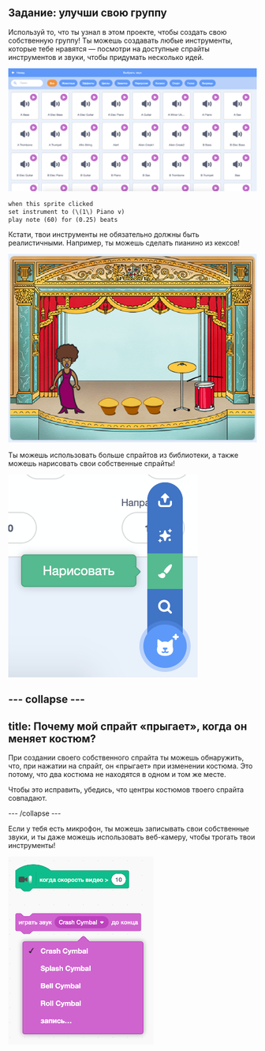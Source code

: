 ## Задание: улучши свою группу

Используй то, что ты узнал в этом проекте, чтобы создать свою собственную группу! Ты можешь создавать любые инструменты, которые тебе нравятся — посмотри на доступные спрайты инструментов и звуки, чтобы придумать несколько идей.

![снимок экрана](images/band-ideas-sounds.png)

```blocks3
when this sprite clicked
set instrument to (\(1\) Piano v)
play note (60) for (0.25) beats
```

Кстати, твои инструменты не обязательно должны быть реалистичными. Например, ты можешь сделать пианино из кексов!

![снимок экрана](images/band-piano.png)

Ты можешь использовать больше спрайтов из библиотеки, а также можешь нарисовать свои собственные спрайты!

![снимок экрана](images/band-draw.png)

--- collapse ---
---
title: Почему мой спрайт «прыгает», когда он меняет костюм?
---

При создании своего собственного спрайта ты можешь обнаружить, что, при нажатии на спрайт, он «прыгает» при изменении костюма. Это потому, что два костюма не находятся в одном и том же месте.

Чтобы это исправить, убедись, что центры костюмов твоего спрайта совпадают.

--- /collapse ---

Если у тебя есть микрофон, ты можешь записывать свои собственные звуки, и ты даже можешь использовать веб-камеру, чтобы трогать твои инструменты!

![снимок экрана](images/band-io.png)